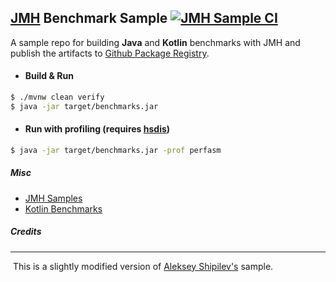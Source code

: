 ## [JMH][jmh] Benchmark Sample   [![JMH Sample CI][badge]][github-workflow]

   A sample repo for building **Java** and **Kotlin** benchmarks with JMH and publish the artifacts to [Github Package Registry][github-packages].

- #### Build & Run

```bash
$ ./mvnw clean verify 
$ java -jar target/benchmarks.jar
```

- #### Run with profiling (requires [hsdis][hsdis])

```bash
$ java -jar target/benchmarks.jar -prof perfasm
```

[jmh]: JMHhttps://openjdk.java.net/projects/code-tools/jmh/	"JMH"
[hsdis]: https://github.com/AdoptOpenJDK/jitwatch/wiki/Building-hsdis	"hsdis"
[badge]: https://img.shields.io/github/workflow/status/sureshg/jmh-bench-sample/JMH%20Sample%20CI?label=JMH%20Build&style=for-the-badge
[github-badge]: https://github.com/sureshg/jmh-bench-sample/workflows/JMH%20Sample%20CI/badge.svg
[github-packages]: https://github.com/sureshg/jmh-bench-sample/packages
[github-workflow]: https://github.com/sureshg/jmh-bench-sample/actions
[jmh-archetypes]: https://github.com/openjdk/jmh/tree/master/jmh-archetypes

##### Misc
 - [JMH Samples](https://github.com/openjdk/jmh/tree/master/jmh-samples/src/main/java/org/openjdk/jmh/samples)
 - [Kotlin Benchmarks](https://github.com/Kotlin/kotlin-benchmarks)

##### Credits

---

​     This is a slightly modified version of [Aleksey Shipilev's](https://github.com/shipilev) sample.


